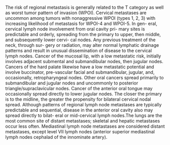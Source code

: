The risk of regional metastasis is generally related to the
T category as well as worst tumor pattern of invasion
(WPOI). Cervical metastases are uncommon among tumors
with nonaggressive WPOI (types 1, 2, 3) with increasing
likelihood of metastasis for WPOI-4 and WPOI-5. In gen-
eral, cervical lymph node involvement from oral cavity pri-
mary sites is predictable and orderly, spreading from the
primary to upper, then middle, and subsequently lower cervi-
cal nodes. Any previous treatment of the neck, through sur-
gery or radiation, may alter normal lymphatic drainage
patterns and result in unusual dissemination of disease to the
cervical lymph nodes. Cancer of the mucosal lip, with a low
metastatic risk, initially involves adjacent submental and
submandibular nodes, then jugular nodes. Cancers of the
hard palate likewise have a low metastatic potential and
involve buccinator, pre-vascular facial and submandibular,
jugular, and, occasionally, retropharyngeal nodes. Other oral
cancers spread primarily to submandibular and jugular nodes
and uncommonly to posterior triangle/supraclavicular nodes.
Cancer of the anterior oral tongue may occasionally spread
directly to lower jugular nodes. The closer the primary is to
the midline, the greater the propensity for bilateral cervical
nodal spread. Although patterns of regional lymph node
metastases are typically predictable and sequential, disease
in the anterior oral cavity also may spread directly to bilat-
eral or mid-cervical lymph nodes.The lungs are the most common site of distant metastases;
skeletal and hepatic metastases occur less often. Mediastinal
lymph node metastases are considered distant metastases,
except level VII lymph nodes (anterior superior mediastinal
lymph nodes cephalad of the innominate artery).